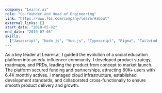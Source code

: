 ```yaml
---
company: "Learnr.ai"
role: "Co-founder and Head of Engineering"
link: "https://www.f6s.com/company/learnr#about"
external_links: []
start_date: "2018-05-02"
end_date: "2019-07-05"
skills:
  ["Javascript", "Node.js", "Vue.js", "Typescript", "Figma", "Tailwind CSS", "Product Development", "Project Management"]
---
```


As a key leader at Learnr.ai, I guided the evolution of a social education platform into an edu-influencer community. I developed product strategy, roadmaps, and PRDs, leading the product from concept to market launch. The platform secured funding and partnerships, attracting 80K+ users with 6.4K monthly actives. I managed cloud infrastructure, established development standards, and collaborated cross-functionally to ensure smooth product delivery and growth.